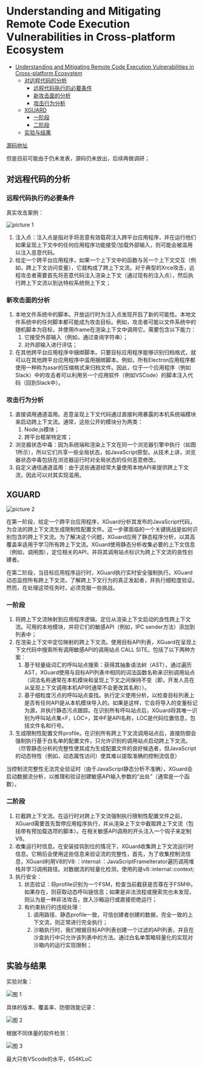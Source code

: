 <!--
 * @Author: Suez_kip 287140262@qq.com
 * @Date: 2023-04-17 14:33:36
 * @LastEditTime: 2023-04-17 14:48:23
 * @LastEditors: Suez_kip
 * @Description: 
-->
# Understanding and Mitigating Remote Code Execution Vulnerabilities in Cross-platform Ecosystem

- [Understanding and Mitigating Remote Code Execution Vulnerabilities in Cross-platform Ecosystem](#understanding-and-mitigating-remote-code-execution-vulnerabilities-in-cross-platform-ecosystem)
  - [对远程代码的分析](#对远程代码的分析)
    - [远程代码执行的必要条件](#远程代码执行的必要条件)
    - [新攻击面的分析](#新攻击面的分析)
    - [攻击行为分析](#攻击行为分析)
  - [XGUARD](#xguard)
    - [一阶段](#一阶段)
    - [二阶段](#二阶段)
  - [实验与结果](#实验与结果)

[源码地址](https://github.com/xiaofen9/XGuard)

但是目前可能由于仍未发表，源码仍未放出，后续再做调研；

## 对远程代码的分析

### 远程代码执行的必要条件

真实攻击案例：  

![picture 1](../images/5fa64a0674a907d51abb8e297385717076ee30bf74d7d94db71e07353a9ca916.png)  

1. 注入点：注入点是指对手将恶意有效载荷注入跨平台应用程序，并在运行他们如果呈现上下文中的任何应用程序功能接受/加载外部输入，则可能会被滥用以注入恶意代码。
2. 给定一个跨平台应用程序，如果一个上下文中的函数与另一个上下文交互（例如，跨上下文访问变量），它就构成了跨上下文流。对于典型的Xrce攻击，远程攻击者需要首先将恶意代码注入渲染上下文（通过现有的注入点），然后执行跨上下文流以到达特权系统侧上下文；

### 新攻击面的分析

1. 本地文件系统中的脚本。开放运行时为注入点发现开启了新的可能性。本地文件系统中的任何脚本都可能成为攻击目标。例如，攻击者可能以文件系统中的随机脚本为目标，并使用iframe在渲染上下文中调用它。需要包含以下能力：
   1. 它接受外部输入（例如，通过查询字符串）；
   2. 对外部输入进行评估；
2. 在其他跨平台应用程序中捆绑脚本。只要目标应用程序能够识别归档格式，就可以在其他跨平台应用程序中滥用捆绑脚本。例如，所有Electron应用程序都使用一种称为asar的压缩格式来归档文件。因此，位于一个应用程序（例如Slack）中的攻击者可以利用另一个应用软件（例如VSCode）的脚本注入代码（回到Slack中）。

### 攻击行为分析

1. 直接调用通道滥用。恶意呈现上下文代码通过直接利用暴露的本机系统端模块来启动跨上下文流。通常，这些公开的模块分为两类：
   1. Node.js模块；
   2. 跨平台框架特定库；
2. 浏览器状态中毒：因为系统端和渲染上下文在同一个浏览器引擎中执行（如图1所示），所以它们共享一些全局状态，如JavaScript原型。从技术上讲，浏览器状态中毒包括在浏览器运行时对全局状态的任何恶意修改。
3. 自定义通信通道滥用：由于这些通道经常大量使用本地API来提供跨上下文流，因此可以对其实现滥用。

## XGUARD

![picture 2](../images/245f4755e03bc6b7da3defaa6e9d4dbe95ae15aaab2dd6c744dbed3fd092ff9a.png)  

在第一阶段，给定一个跨平台应用程序，XGuard分析其发布的JavaScript代码，为合法的跨上下文流生成限制性配置文件。这一步骤面临的一个关键挑战是如何识别包含的跨上下文流。为了解决这个问题，XGuard应用了静态程序分析，以其高覆盖率适用于学习所有跨上下文流。XGuard使用静态分析收集必要的上下文信息（例如，调用图），定位相关的API，并将其调用站点标识为跨上下文流的良性创建者。  

在第二阶段，当目标应用程序运行时，XGuard执行实时安全强制执行。XGuard动态监控所有跨上下文流，了解跨上下文行为的真正发起者，并执行细粒度验证。然而，在处理这项任务时，必须克服一些挑战。

### 一阶段

1. 将跨上下文流映射到应用程序逻辑。定位从渲染上下文启动的良性跨上下文流。可用的本地模块，并将它们的敏感API（例如，IPC sender方法）添加到列表中；
2. 在渲染上下文中定位映射的跨上下文流。使用目标API列表，XGuard在呈现上下文代码中搜索所有调用敏感API的调用站点 CALL SITE。包括了以下两种方案：
   1. 基于轻量级词汇的呼叫站点搜索：获得其抽象语法树（AST），通过遍历AST，XGuard使用与目标API列表中相同的词法函数名称来识别调用站点（词法名称通常在本机模块和呈现上下文之间保持不变（即，开发人员在从呈现上下文调用本机API时通常不会更改其名称））。
   2. 基于细粒度污点的呼叫站点查找。执行定义使用分析，以检查目标列表上是否有任何API是从本机模块导入的。如果是这样，它会将导入的变量标记为源，并执行静态污点跟踪。在识别所有呼叫站点后，XGuard将其唯一识别为呼叫站点集<F，LOC>，其中F是API名称，LOC是代码位置信息，包括文件名和行号。
3. 生成限制性配置文件profile。在识别所有跨上下文流调用站点后，直接防御会强制执行基于白名单的配置文件，只允许识别的调用站点启动跨上下文流。（尽管静态分析的完整性使其成为生成配置文件的良好候选者，但JavaScript的动态特性（例如，动态属性访问）使其难以提取准确的控制流信息）

当控制流完整性无法完全验证时（由于JavaScript静态分析不准确），XGuard会启动数据流分析，以推理和验证创建敏感API输入参数的“出处”（通常是一个函数）。

### 二阶段

1. 拦截跨上下文流。在运行时对跨上下文流强制执行限制性配置文件之前，XGuard需要首先暂停应用程序执行，并从渲染上下文中截取跨上下文流（包括带有预加载选项的脚本）。在相关敏感API调用的开头注入一个钩子来定制V8。
2. 收集运行时信息。在安装挂钩到位的情况下，XGuard收集跨上下文流运行时信息。它稍后会使用这些信息来验证流的完整性，首先，为了收集控制流信息，XGuard利用V8的V8:：internal:：JavaScriptFrameIterator遍历调用堆栈并学习调用路径。对数据流的轻量化检测，使用的是v8::internal::context;
3. 执行安全：
   1. 状态验证：将profile识别为一个FSM，检查当前截获是否尊在于FSM中。如果存在，则获取动态呼叫链信息；如果是非法流程或搜索完也未发现，则认为是一种非法攻击，放入沙箱运行或直接拒绝运行；
   2. 有约束执行的违规处理：
      1. 调用路径、静态profile一致，可信创建者创建的数据，完全一致的上下文流，则正常进行完全执行；
      2. 沙箱执行时，我们根据目标API列表创建一个过滤的API列表，并且在沙盒执行中只允许该列表中的方法。通过白名单策略轻量化的实现对沙箱内的运行实现限制；

## 实验与结果

实验对象：  

![图 1](../images2/9c6077edb38d200ec0f7b304e2c44cbc66d9c7cc1f44f04a74920b6bfae2ab02.png)  

具体的版本、覆盖率、防御效能记录：  

![图 2](../images2/90ee10b59b2c1fdb8bc86486c83aca2232ee2799167be7f976ed310bac098378.png)  

根据不同体量的软件检测：  

![图 3](../images2/b62e641be3b267f2ec7fd0ee60f6994db7c39e154469b4f3d944077dca1f5b02.png)  

最大只有VScode的水平，654KLoC  
